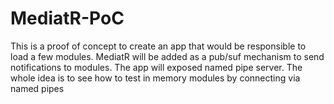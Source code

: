 # MediatR-PoC
This is a proof of concept to create an app that would be responsible to load a few modules. MediatR will be added as a pub/suf mechanism to send notifications to modules. The app will exposed named pipe server. The whole idea is to see how to test in memory modules by connecting via named pipes

